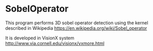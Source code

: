 # SobelOperator
This program performs 3D sobel operator detection using the kernel described in Wikipedia https://en.wikipedia.org/wiki/Sobel_operator

It is developed in VisionX system http://www.via.cornell.edu/visionx/vxmore.html

